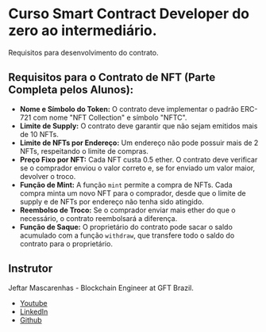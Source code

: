 # Curso Smart Contract Developer do zero ao intermediário.
Requisitos para desenvolvimento do contrato.

## Requisitos para o Contrato de NFT (Parte Completa pelos Alunos):

- **Nome e Símbolo do Token:** O contrato deve implementar o padrão ERC-721 com nome "NFT Collection" e símbolo "NFTC".
- **Limite de Supply:** O contrato deve garantir que não sejam emitidos mais de 10 NFTs.
- **Limite de NFTs por Endereço:** Um endereço não pode possuir mais de 2 NFTs, respeitando o limite de compras.
- **Preço Fixo por NFT:** Cada NFT custa 0.5 ether. O contrato deve verificar se o comprador enviou o valor correto e, se for enviado um valor maior, devolver o troco.
- **Função de Mint:** A função `mint` permite a compra de NFTs. Cada compra minta um novo NFT para o comprador, desde que o limite de supply e de NFTs por endereço não tenha sido atingido.
- **Reembolso de Troco:** Se o comprador enviar mais ether do que o necessário, o contrato reembolsará a diferença.
- **Função de Saque:** O proprietário do contrato pode sacar o saldo acumulado com a função `withdraw`, que transfere todo o saldo do contrato para o proprietário.

## Instrutor
Jeftar Mascarenhas - Blockchain Engineer at GFT Brazil.
- [Youtube](https://www.youtube.com/@nftchoose)
- [LinkedIn](https://www.linkedin.com/in/jeftar.macarenhas)
- [Github](https://github.com/jeftarmascarenhas)
